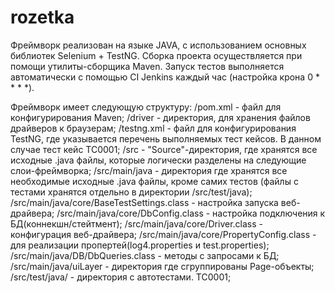 # rozetka
Фреймворк реализован на языке JAVA, с использованием основных библиотек Selenium + TestNG. Сборка проекта осуществляется при помощи утилиты-сборщика Maven. 
Запуск тестов выполняется автоматически c помощью CI Jenkins каждый час (настройка крона 0 * * * *).

Фреймворк имеет следующую структуру:
/pom.xml - файл для конфигурирования Maven;
/driver - директория, для хранения файлов драйверов к браузерам;
/testng.xml - файл для конфигурирования TestNG, где указывается перечень выполняемых тест кейсов. В данном случае тест кейс TC0001;
/src - "Source"-директория, где хранятся все исходные .java файлы, которые логически разделены на следующие слои-фреймворка;
/src/main/java - директория где хранятся все необходимые исходные .java файлы, кроме самих тестов (файлы с тестами хранятся отдельно в директории /src/test/java);
/src/main/java/core/BaseTestSettings.class - настройка запуска веб-драйвера;
/src/main/java/core/DbConfig.class - настройка подключения к БД(коннекшн/стейтмент);
/src/main/java/core/Driver.class - конфигурация веб-драйвера;
/src/main/java/core/PropertyConfig.class - для реализации пропертей(log4.properties и test.properties);
/src/main/java/DB/DbQueries.class - методы с запросами к БД;
/src/main/java/uiLayer - директория где сгруппированы Page-объекты;
/src/test/java/ - директория с автотестами. TC0001;
